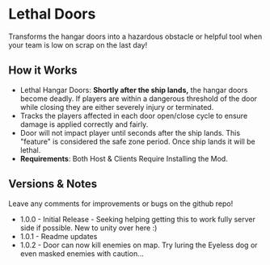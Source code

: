 # Lethal Doors
Transforms the hangar doors into a hazardous obstacle or helpful tool when your team is low on scrap on the last day! 

## How it Works
- Lethal Hangar Doors: **Shortly after the ship lands,** the hangar doors become deadly. If players are within a dangerous threshold of the door while closing they are either severely injury or terminated.
- Tracks the players affected in each door open/close cycle to ensure damage is applied correctly and fairly.
- Door will not impact player until seconds after the ship lands. This "feature" is considered the safe zone period. Once ship lands it will be lethal. 
- **Requirements**: Both Host & Clients Require Installing the Mod.

## Versions & Notes
Leave any comments for improvements or bugs on the github repo!
- 1.0.0 - Initial Release - Seeking helping getting this to work fully server side if possible. New to unity over here :)
- 1.0.1 - Readme updates
- 1.0.2 - Door can now kill enemies on map. Try luring the Eyeless dog or even masked enemies with caution... 